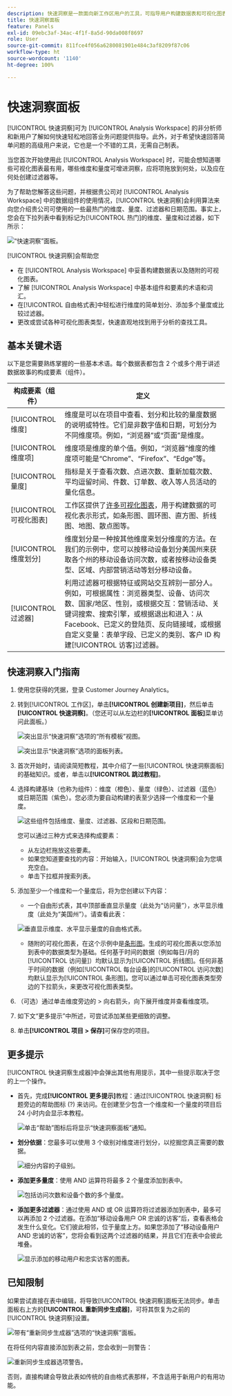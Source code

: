 ```yaml
---
description: 快速洞察是一款面向新工作区用户的工具，可指导用户构建数据表和可视化图表
title: 快速洞察面板
feature: Panels
exl-id: 09ebc3af-34ac-4f1f-8a5d-90da008f8697
role: User
source-git-commit: 811fce4f056a6280081901e484c3af8209f87c06
workflow-type: ht
source-wordcount: '1140'
ht-degree: 100%

---
```


# 快速洞察面板

[!UICONTROL 快速洞察]可为 [!UICONTROL Analysis Workspace] 的非分析师和新用户了解如何快速轻松地回答业务问题提供指导。此外，对于希望快速回答简单问题的高级用户来说，它也是一个不错的工具，无需自己制表。

当您首次开始使用此 [!UICONTROL Analysis Workspace] 时，可能会想知道哪些可视化图表最有用，哪些维度和量度可增进洞察，应将项拖放到何处，以及应在何处创建过滤器等。

为了帮助您解答这些问题，并根据贵公司对 [!UICONTROL Analysis Workspace] 中的数据组件的使用情况，[!UICONTROL 快速洞察]会利用算法来向您介绍贵公司可使用的一些最热门的维度、量度、过滤器和日期范围。事实上，您会在下拉列表中看到标记为[!UICONTROL 热门]的维度、量度和过滤器，如下所示：

![“快速洞察”面板。](assets/popular-tag.png)

[!UICONTROL 快速洞察]会帮助您

* 在 [!UICONTROL Analysis Workspace] 中妥善构建数据表以及随附的可视化图表。
* 了解 [!UICONTROL Analysis Workspace] 中基本组件和要素的术语和词汇。
* 在[!UICONTROL 自由格式表]中轻松进行维度的简单划分、添加多个量度或比较过滤器。
* 更改或尝试各种可视化图表类型，快速直观地找到用于分析的查找工具。

## 基本关键术语

以下是您需要熟练掌握的一些基本术语。每个数据表都包含 2 个或多个用于讲述数据故事的构成要素（组件）。

| 构成要素（组件） | 定义 |
|---|---|
| [!UICONTROL 维度] | 维度是可以在项目中查看、划分和比较的量度数据的说明或特性。它们是非数字值和日期，可划分为不同维度项。例如，“浏览器”或“页面”是维度。 |
| [!UICONTROL 维度项] | 维度项是维度的单个值。例如，“浏览器”维度的维度项可能是“Chrome”、“Firefox”、“Edge”等。 |
| [!UICONTROL 量度] | 指标是关于查看次数、点进次数、重新加载次数、平均逗留时间、件数、订单数、收入等人员活动的量化信息。 |
| [!UICONTROL 可视化图表] | 工作区提供了[许多可视化图表](/help/analysis-workspace/visualizations/freeform-analysis-visualizations.md)，用于构建数据的可视化表示形式，如条形图、圆环图、直方图、折线图、地图、散点图等。 |
| [!UICONTROL 维度划分] | 维度划分是一种按其他维度来划分维度的方法。在我们的示例中，您可以按移动设备划分美国州来获取各个州的移动设备访问次数，或者按移动设备类型、区域、内部营销活动等划分移动设备。 |
| [!UICONTROL 过滤器] | 利用过滤器可根据特征或网站交互辨别一部分人。例如，可根据属性：浏览器类型、设备、访问次数、国家/地区、性别，或根据交互：营销活动、关键词搜索、搜索引擎，或根据退出和进入：从 Facebook、已定义的登陆页、反向链接域，或根据自定义变量：表单字段、已定义的类别、客户 ID 构建[!UICONTROL 访客]过滤器。 |

## 快速洞察入门指南

1. 使用您获得的凭据，登录 Customer Journey Analytics。
1. 转到[!UICONTROL 工作区]，单击&#x200B;**[!UICONTROL 创建新项目]**，然后单击&#x200B;**[!UICONTROL 快速洞察]**。（您还可以从左边栏的&#x200B;**[!UICONTROL 面板]**&#x200B;菜单访问此面板。）

   ![突出显示“快速洞察”选项的“所有模板”视图。](assets/qibuilder.png)

   ![突出显示“快速洞察”选项的面板列表。](assets/qi-panel.png)

1. 首次开始时，请阅读简短教程，其中介绍了一些[!UICONTROL 快速洞察面板]的基础知识。或者，单击以&#x200B;**[!UICONTROL 跳过教程]**。
1. 选择构建基块（也称为组件）：维度（橙色）、量度（绿色）、过滤器（蓝色）或日期范围（紫色）。您必须为要自动构建的表至少选择一个维度和一个量度。

   ![这些组件包括维度、量度、过滤器、区段和日期范围。](assets/qibuilder2.png)

   您可以通过三种方式来选择构成要素：
   * 从左边栏拖放这些要素。
   * 如果您知道要查找的内容：开始输入，[!UICONTROL 快速洞察]会为您填充空白。
   * 单击下拉框并搜索列表。

1. 添加至少一个维度和一个量度后，将为您创建以下内容：

   * 一个自由形式表，其中顶部垂直显示量度（此处为“访问量”），水平显示维度（此处为“美国州”）。请查看此表：

   ![垂直显示维度、水平显示量度的自由格式表。](assets/qibuilder3.png)

   * 随附的可视化图表，在这个示例中是[条形图](/help/analysis-workspace/visualizations/bar.md)。生成的可视化图表以您添加到表中的数据类型为基础。任何基于时间的数据（例如每日/月的[!UICONTROL 访问量]）均默认显示为[!UICONTROL 折线图]。任何非基于时间的数据（例如[!UICONTROL 每台设备]的[!UICONTROL 访问次数]均默认显示为[!UICONTROL 条形图]。您可以通过单击可视化图表类型旁边的下拉箭头，来更改可视化图表类型。

1. （可选）通过单击维度旁边的 > 向右箭头，向下展开维度并查看维度项。

1. 如下文“更多提示”中所述，可尝试添加某些更细致的调整。

1. 单击&#x200B;**[!UICONTROL 项目 > 保存]**&#x200B;可保存您的项目。

## 更多提示

[!UICONTROL 快速洞察生成器]中会弹出其他有用提示，其中一些提示取决于您的上一个操作。

* 首先，完成&#x200B;**[!UICONTROL 更多提示]**&#x200B;教程：通过[!UICONTROL 快速洞察] 标题旁边的帮助图标 (?) 来访问。在创建至少包含一个维度和一个量度的项目后 24 小时内会显示本教程。

  ![单击“帮助”图标后将显示“快速洞察面板”通知。](assets/qibuilder4.png)

* **划分依据**：您最多可以使用 3 个级别对维度进行划分，以挖掘您真正需要的数据。

  ![细分内容的子级别。](assets/qibuilder5.png)

* **添加更多量度**：使用 AND 运算符将最多 2 个量度添加到表中。

  ![包括访问次数和设备个数的多个量度。](assets/qibuilder6.png)

* **添加更多过滤器**：通过使用 AND 或 OR 运算符将过滤器添加到表中，最多可以再添加 2 个过滤器。在添加“移动设备用户 OR 忠诚的访客”后，查看表格会发生什么变化。它们彼此相邻，位于量度上方。如果您添加了“移动设备用户 AND 忠诚的访客”，您将会看到这两个过滤器的结果，并且它们在表中会彼此堆叠。

  ![显示添加的移动用户和忠实访客的图表。](assets/qibuilder7.png)

## 已知限制

如果尝试直接在表中编辑，将导致[!UICONTROL 快速洞察]面板无法同步。单击面板右上方的&#x200B;**[!UICONTROL 重新同步生成器]**，可将其恢复为之前的[!UICONTROL 快速洞察]设置。

![带有“重新同步生成器”选项的“快速洞察”面板。](assets/qibuilder9.png)

在将任何内容直接添加到表之前，您会收到一则警告：

![重新同步生成器选项警告。](assets/qibuilder8.png)

否则，直接构建会导致此表如传统的自由格式表那样，不含适用于新用户的有用功能。
